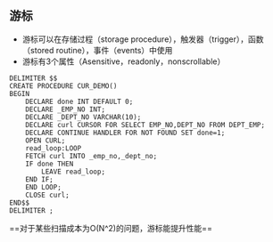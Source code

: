 ## 游标
- 游标可以在存储过程（storage procedure），触发器（trigger），函数（stored routine），事件（events）中使用
- 游标有3个属性（Asensitive，readonly，nonscrollable）

```
DELIMITER $$
CREATE PROCEDURE CUR_DEMO()
BEGIN
    DECLARE done INT DEFAULT 0;
    DECLARE _EMP_NO INT;
    DECLARE _DEPT_NO VARCHAR(10);
    DECLARE curl CURSOR FOR SELECT EMP_NO,DEPT_NO FROM DEPT_EMP;
    DECLARE CONTINUE HANDLER FOR NOT FOUND SET done=1;
    OPEN CURL;
    read_loop:LOOP
    FETCH curl INTO _emp_no,_dept_no;
    IF done THEN
        LEAVE read_loop;
    END IF;
    END LOOP;
    CLOSE curl;
END$$
DELIMITER ;
```
==对于某些扫描成本为O(N^2)的问题，游标能提升性能==